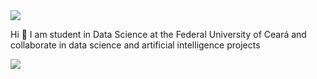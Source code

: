 <img src="https://github.com/pr2tik1/pr2tik1/blob/master/IMAGE-NAME">

Hi 👋
I am student in Data Science at the Federal University of Ceará and collaborate in data science and artificial intelligence projects



[<img src="https://img.shields.io/badge/linkedin-%230077B5.svg?&style=for-the-badge&logo=linkedin&logoColor=white" />](https://www.linkedin.com/in/lauralmendes/)
